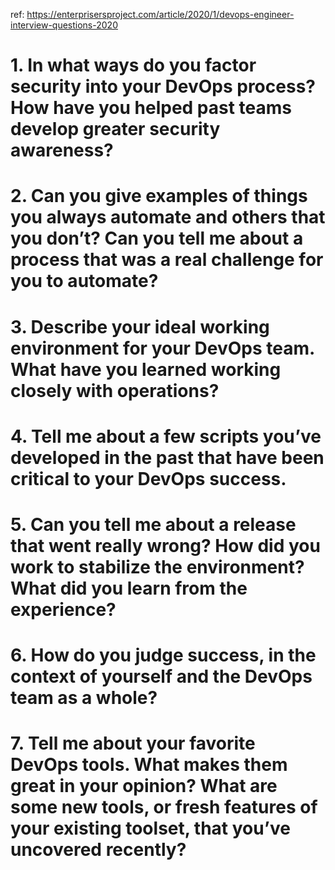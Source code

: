 ref: https://enterprisersproject.com/article/2020/1/devops-engineer-interview-questions-2020

# 1. In what ways do you factor security into your DevOps process? How have you helped past teams develop greater security awareness?
# 2. Can you give examples of things you always automate and others that you don’t? Can you tell me about a process that was a real challenge for you to automate?
# 3. Describe your ideal working environment for your DevOps team. What have you learned working closely with operations?
# 4. Tell me about a few scripts you’ve developed in the past that have been critical to your DevOps success.
# 5. Can you tell me about a release that went really wrong? How did you work to stabilize the environment? What did you learn from the experience?
# 6. How do you judge success, in the context of yourself and the DevOps team as a whole?
# 7. Tell me about your favorite DevOps tools. What makes them great in your opinion? What are some new tools, or fresh features of your existing toolset, that you’ve uncovered recently?
